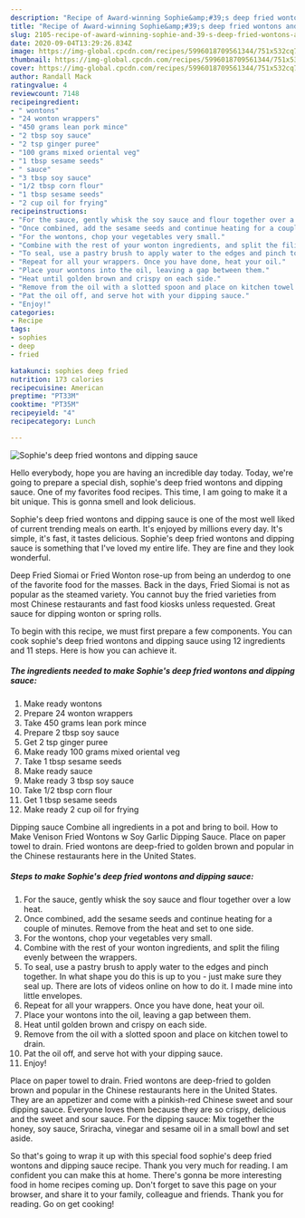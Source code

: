 ```yaml
---
description: "Recipe of Award-winning Sophie&amp;#39;s deep fried wontons and dipping sauce"
title: "Recipe of Award-winning Sophie&amp;#39;s deep fried wontons and dipping sauce"
slug: 2105-recipe-of-award-winning-sophie-and-39-s-deep-fried-wontons-and-dipping-sauce
date: 2020-09-04T13:29:26.834Z
image: https://img-global.cpcdn.com/recipes/5996018709561344/751x532cq70/sophies-deep-fried-wontons-and-dipping-sauce-recipe-main-photo.jpg
thumbnail: https://img-global.cpcdn.com/recipes/5996018709561344/751x532cq70/sophies-deep-fried-wontons-and-dipping-sauce-recipe-main-photo.jpg
cover: https://img-global.cpcdn.com/recipes/5996018709561344/751x532cq70/sophies-deep-fried-wontons-and-dipping-sauce-recipe-main-photo.jpg
author: Randall Mack
ratingvalue: 4
reviewcount: 7148
recipeingredient:
- " wontons"
- "24 wonton wrappers"
- "450 grams lean pork mince"
- "2 tbsp soy sauce"
- "2 tsp ginger puree"
- "100 grams mixed oriental veg"
- "1 tbsp sesame seeds"
- " sauce"
- "3 tbsp soy sauce"
- "1/2 tbsp corn flour"
- "1 tbsp sesame seeds"
- "2 cup oil for frying"
recipeinstructions:
- "For the sauce, gently whisk the soy sauce and flour together over a low heat."
- "Once combined, add the sesame seeds and continue heating for a couple of minutes. Remove from the heat and set to one side."
- "For the wontons, chop your vegetables very small."
- "Combine with the rest of your wonton ingredients, and split the filing evenly between the wrappers."
- "To seal, use a pastry brush to apply water to the edges and pinch together. In what shape you do this is up to you - just make sure they seal up. There are lots of videos online on how to do it. I made mine into little envelopes."
- "Repeat for all your wrappers. Once you have done, heat your oil."
- "Place your wontons into the oil, leaving a gap between them."
- "Heat until golden brown and crispy on each side."
- "Remove from the oil with a slotted spoon and place on kitchen towel to drain."
- "Pat the oil off, and serve hot with your dipping sauce."
- "Enjoy!"
categories:
- Recipe
tags:
- sophies
- deep
- fried

katakunci: sophies deep fried 
nutrition: 173 calories
recipecuisine: American
preptime: "PT33M"
cooktime: "PT35M"
recipeyield: "4"
recipecategory: Lunch

---
```



![Sophie&#39;s deep fried wontons and dipping sauce](https://img-global.cpcdn.com/recipes/5996018709561344/751x532cq70/sophies-deep-fried-wontons-and-dipping-sauce-recipe-main-photo.jpg)

Hello everybody, hope you are having an incredible day today. Today, we're going to prepare a special dish, sophie&#39;s deep fried wontons and dipping sauce. One of my favorites food recipes. This time, I am going to make it a bit unique. This is gonna smell and look delicious.

Sophie&#39;s deep fried wontons and dipping sauce is one of the most well liked of current trending meals on earth. It's enjoyed by millions every day. It's simple, it's fast, it tastes delicious. Sophie&#39;s deep fried wontons and dipping sauce is something that I've loved my entire life. They are fine and they look wonderful.

Deep Fried Siomai or Fried Wonton rose-up from being an underdog to one of the favorite food for the masses. Back in the days, Fried Siomai is not as popular as the steamed variety. You cannot buy the fried varieties from most Chinese restaurants and fast food kiosks unless requested. Great sauce for dipping wonton or spring rolls.


To begin with this recipe, we must first prepare a few components. You can cook sophie&#39;s deep fried wontons and dipping sauce using 12 ingredients and 11 steps. Here is how you can achieve it.

<!--inarticleads1-->

##### The ingredients needed to make Sophie&#39;s deep fried wontons and dipping sauce:

1. Make ready  wontons
1. Prepare 24 wonton wrappers
1. Take 450 grams lean pork mince
1. Prepare 2 tbsp soy sauce
1. Get 2 tsp ginger puree
1. Make ready 100 grams mixed oriental veg
1. Take 1 tbsp sesame seeds
1. Make ready  sauce
1. Make ready 3 tbsp soy sauce
1. Take 1/2 tbsp corn flour
1. Get 1 tbsp sesame seeds
1. Make ready 2 cup oil for frying


Dipping sauce Combine all ingredients in a pot and bring to boil. How to Make Venison Fried Wontons w Soy Garlic Dipping Sauce. Place on paper towel to drain. Fried wontons are deep-fried to golden brown and popular in the Chinese restaurants here in the United States. 

<!--inarticleads2-->

##### Steps to make Sophie&#39;s deep fried wontons and dipping sauce:

1. For the sauce, gently whisk the soy sauce and flour together over a low heat.
1. Once combined, add the sesame seeds and continue heating for a couple of minutes. Remove from the heat and set to one side.
1. For the wontons, chop your vegetables very small.
1. Combine with the rest of your wonton ingredients, and split the filing evenly between the wrappers.
1. To seal, use a pastry brush to apply water to the edges and pinch together. In what shape you do this is up to you - just make sure they seal up. There are lots of videos online on how to do it. I made mine into little envelopes.
1. Repeat for all your wrappers. Once you have done, heat your oil.
1. Place your wontons into the oil, leaving a gap between them.
1. Heat until golden brown and crispy on each side.
1. Remove from the oil with a slotted spoon and place on kitchen towel to drain.
1. Pat the oil off, and serve hot with your dipping sauce.
1. Enjoy!


Place on paper towel to drain. Fried wontons are deep-fried to golden brown and popular in the Chinese restaurants here in the United States. They are an appetizer and come with a pinkish-red Chinese sweet and sour dipping sauce. Everyone loves them because they are so crispy, delicious and the sweet and sour sauce. For the dipping sauce: Mix together the honey, soy sauce, Sriracha, vinegar and sesame oil in a small bowl and set aside. 

So that's going to wrap it up with this special food sophie&#39;s deep fried wontons and dipping sauce recipe. Thank you very much for reading. I am confident you can make this at home. There's gonna be more interesting food in home recipes coming up. Don't forget to save this page on your browser, and share it to your family, colleague and friends. Thank you for reading. Go on get cooking!
